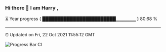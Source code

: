 ### Hi there 👋 I am Harry , 

⏳ Year progress { ████████████████████████▁▁▁▁▁▁ } 80.68 %

---

⏰ Updated on Fri, 22 Oct 2021 11:55:12 GMT

![Progress Bar CI](https://github.com/duykhang68/duykhang68/workflows/Progress%20Bar%20CI/badge.svg)
